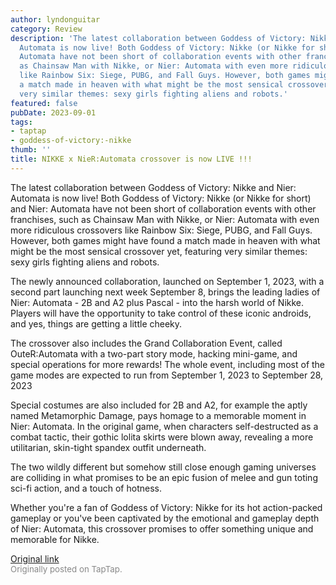 ```yaml
---
author: lyndonguitar
category: Review
description: 'The latest collaboration between Goddess of Victory: Nikke and Nier:
  Automata is now live! Both Goddess of Victory: Nikke (or Nikke for short) and Nier:
  Automata have not been short of collaboration events with other franchises, such
  as Chainsaw Man with Nikke, or Nier: Automata with even more ridiculous crossovers
  like Rainbow Six: Siege, PUBG, and Fall Guys. However, both games might have found
  a match made in heaven with what might be the most sensical crossover yet, featuring
  very similar themes: sexy girls fighting aliens and robots.'
featured: false
pubDate: 2023-09-01
tags:
- taptap
- goddess-of-victory:-nikke
thumb: ''
title: NIKKE x NieR:Automata crossover is now LIVE !!!
---
```


The latest collaboration between Goddess of Victory: Nikke and Nier: Automata is now live! Both Goddess of Victory: Nikke (or Nikke for short) and Nier: Automata have not been short of collaboration events with other franchises, such as Chainsaw Man with Nikke, or Nier: Automata with even more ridiculous crossovers like Rainbow Six: Siege, PUBG, and Fall Guys. However, both games might have found a match made in heaven with what might be the most sensical crossover yet, featuring very similar themes: sexy girls fighting aliens and robots.

The newly announced collaboration, launched on September 1, 2023, with a second part launching next week September 8, brings the leading ladies of Nier: Automata - 2B and A2 plus Pascal - into the harsh world of Nikke. Players will have the opportunity to take control of these iconic androids, and yes, things are getting a little cheeky.

The crossover also includes the Grand Collaboration Event, called OuteR:Automata with a two-part story mode, hacking mini-game, and special operations for more rewards! The whole event, including most of the game modes are expected to run from September 1, 2023 to September 28, 2023

Special costumes are also included for 2B and A2, for example the aptly named Metamorphic Damage, pays homage to a memorable moment in Nier: Automata. In the original game, when characters self-destructed as a combat tactic, their gothic lolita skirts were blown away, revealing a more utilitarian, skin-tight spandex outfit underneath.

The two wildly different but somehow still close enough gaming universes are colliding in what promises to be an epic fusion of melee and gun toting sci-fi action, and a touch of hotness.

Whether you're a fan of Goddess of Victory: Nikke for its hot action-packed gameplay or you've been captivated by the emotional and gameplay depth of Nier: Automata, this crossover promises to offer something unique and memorable for Nikke.

[Original link](https://www.taptap.io/post/6226844)<br><span style="font-size: 0.95em; color: #888;">Originally posted on TapTap.</span>
